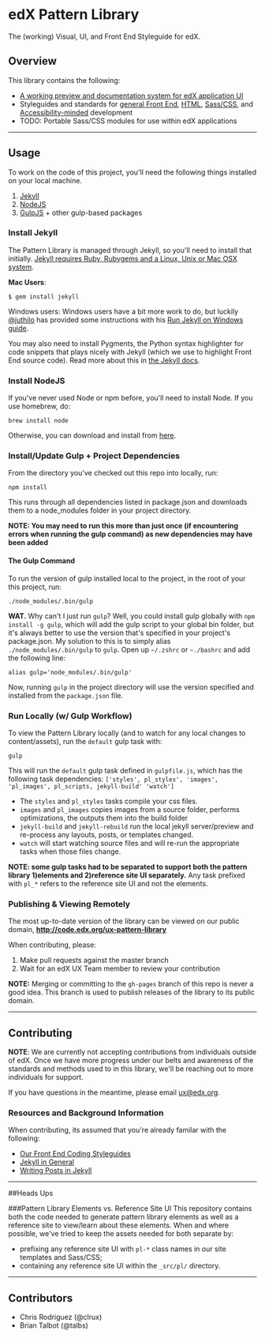 # edX Pattern Library
The (working) Visual, UI, and Front End Styleguide for edX.

## Overview
This library contains the following:

* [A working preview and documentation system for edX application UI](http://code.edx.org/ux-pattern-library)
* Styleguides and standards for [general Front End](https://github.com/edx/ux-pattern-library/wiki/Styleguide:-General), [HTML](https://github.com/edx/ux-pattern-library/wiki/Styleguide:-HTML), [Sass/CSS](https://github.com/edx/ux-pattern-library/wiki/Styleguide:-Sass-&-CSS), and [Accessibility-minded](https://github.com/edx/ux-pattern-library/wiki/Styleguide:-Accessibility) development
* TODO: Portable Sass/CSS modules for use within edX applications

- - -

## Usage
To work on the code of this project, you'll need the following things installed on your local machine.

1. [Jekyll](http://jekyllrb.com/)
2. [NodeJS](http://nodejs.org/)
3. [GulpJS](https://github.com/gulpjs/gulp) + other gulp-based packages

### Install Jekyll
The Pattern Library is managed through Jekyll, so you'll need to install that initially. [Jekyll requires Ruby, Rubygems and a Linux, Unix or Mac OSX system](http://jekyllrb.com/docs/installation/).

**Mac Users**:
```
$ gem install jekyll
```

Windows users: Windows users have a bit more work to do, but luckily [@juthilo](https://github.com/juthilo) has provided some instructions with his [Run Jekyll on Windows guide](https://github.com/juthilo/run-jekyll-on-windows).

You may also need to install Pygments, the Python syntax highlighter for code snippets that plays nicely with Jekyll (which we use to highlight Front End source code). Read more about this in [the Jekyll docs](http://jekyllrb.com/docs/templates/#code_snippet_highlighting).

### Install NodeJS
If you've never used Node or npm before, you'll need to install Node. If you use homebrew, do:

```
brew install node
```

Otherwise, you can download and install from [here](http://nodejs.org/download/).

### Install/Update Gulp + Project Dependencies
From the directory you've checked out this repo into locally, run:

```
npm install
```

This runs through all dependencies listed in package.json and downloads them to a node_modules folder in your project directory.

**NOTE: You may need to run this more than just once (if encountering errors when running the gulp command) as new dependencies may have been added**

#### The Gulp Command
To run the version of gulp installed local to the project, in the root of your this project, run:

```
./node_modules/.bin/gulp
```

**WAT.** Why can't I just run `gulp`? Well, you could install gulp globally with `npm install -g gulp`, which will add the gulp script to your global bin folder, but it's always better to use the version that's specified in your project's package.json.  My solution to this is to simply alias `./node_modules/.bin/gulp` to `gulp`. Open up `~/.zshrc` or `~./bashrc` and add the following line:

```
alias gulp='node_modules/.bin/gulp'
```

Now, running `gulp` in the project directory will use the version specified and installed from the `package.json` file.

### Run Locally (w/ Gulp Workflow)
To view the Pattern Library locally (and to watch for any local changes to content/assets), run the `default` gulp task with:

```
gulp
```

This will run the `default` gulp task defined in `gulpfile.js`, which has the following task dependencies: `['styles', pl_styles', 'images', 'pl_images', pl_scripts, jekyll-build' 'watch']`

* The `styles` and `pl_styles` tasks compile your css files.
* `images` and `pl_images` copies images from a source folder, performs optimizations, the outputs them into the build folder
* `jekyll-build` and `jekyll-rebuild` run the local jekyll server/preview and re-process any layouts, posts, or templates changed.
* `watch` will start watching source files and will re-run the appropriate tasks when those files change.

**NOTE: some gulp tasks had to be separated to support both the pattern library 1)elements and 2)reference site UI separately.** Any task prefixed with `pl_*` refers to the reference site UI and not the elements.

### Publishing & Viewing Remotely
The most up-to-date version of the library can be viewed on our public domain, **http://code.edx.org/ux-pattern-library**

When contributing, please:

1. Make pull requests against the master branch
2. Wait for an edX UX Team member to review your contribution

**NOTE:** Merging or committing to the ``gh-pages`` branch of this repo is never a good idea. This branch is used to publish releases of the library to its public domain.

- - -

## Contributing
**NOTE**: We are currently not accepting contributions from individuals outside of edX. Once we have more progress under our belts and awareness of the standards and methods used to in this library, we'll be reaching out to more individuals for support.

If you have questions in the meantime, please email [ux@edx.org](mailto:ux@edx.org).

### Resources and Background Information
When contributing, its assumed that you're already familar with the following:

* [Our Front End Coding Styleguides](https://github.com/edx/ux-pattern-library/wiki)
* [Jekyll in General](http://jekyllrb.com/docs/home/)
* [Writing Posts in Jekyll](http://jekyllrb.com/docs/posts/)

- - -

##Heads Ups

###Pattern Library Elements vs. Reference Site UI
This repository contains both the code needed to generate pattern library elements as well as a reference site to view/learn about these elements. When and where possible, we've tried to keep the assets needed for both separate by:

* prefixing any reference site UI with `pl-*` class names in our site templates and Sass/CSS;
* containing any reference site UI within the ``_src/pl/`` directory.

- - -

## Contributors
* Chris Rodriguez (@clrux)
* Brian Talbot (@talbs)
